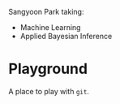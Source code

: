 Sangyoon Park taking:
- Machine Learning
- Applied Bayesian Inference

# Playground

A place to play with `git`.
